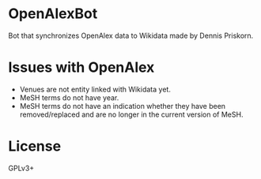 # OpenAlexBot

Bot that synchronizes OpenAlex data to Wikidata made by Dennis Priskorn.

# Issues with OpenAlex

* Venues are not entity linked with Wikidata yet.
* MeSH terms do not have year.
* MeSH terms do not have an indication whether they have been removed/replaced 
  and are no longer in the current version of MeSH.


# License
GPLv3+